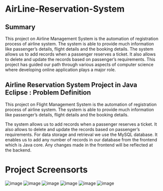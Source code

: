 # AirLine-Reservation-System
## Summary
This project on Airline Management System is the automation of registration process of airline system. The system is able to provide much information like passenger’s details, flight details and the booking details. The system allows us to add records when a passenger reserves a ticket. It also allows to delete and update the records based on passenger’s requirements. This project has guided our path through various aspects of computer science where developing online application plays a major role.
## Airline Reservation System Project in Java Eclipse : Problem Definition
This project on Flight Management System is the automation of registration process of airline system. The system is able to provide much information like passenger’s details, flight details and the booking details.

The system allows us to add records when a passenger reserves a ticket. It also allows to delete and update the records based on passenger’s requirements. For data storage and retrieval we use the MySQL database. It enables us to add any number of records in our database from the frontend which is Java core. Any changes made in the frontend will be reflected at the backend.

# Project Screensorts
![image](https://github.com/KapilAgarwal11/AirLine-Reservation-System/assets/83746815/34c554dd-acb0-4ed7-8744-894c081dcd9d)
![image](https://github.com/KapilAgarwal11/AirLine-Reservation-System/assets/83746815/2823a8a3-9967-4f1f-a62c-0e5eeb332d71)
![image](https://github.com/KapilAgarwal11/AirLine-Reservation-System/assets/83746815/e79ad0f9-204d-4ba8-a8e9-3c812aa27f31)
![image](https://github.com/KapilAgarwal11/AirLine-Reservation-System/assets/83746815/79265ecc-e335-4dfc-9d56-85344fd8c58d)
![image](https://github.com/KapilAgarwal11/AirLine-Reservation-System/assets/83746815/cf89c8d6-6a04-4883-8d27-6474635e8001)
![image](https://github.com/KapilAgarwal11/AirLine-Reservation-System/assets/83746815/7d23186e-e0be-4b3e-bf88-feceef72f585)
